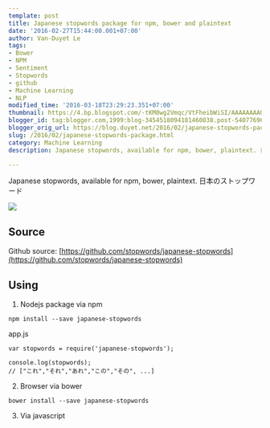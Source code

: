 ```yaml
---
template: post
title: Japanese stopwords package for npm, bower and plaintext
date: '2016-02-27T15:44:00.001+07:00'
author: Van-Duyet Le
tags:
- Bower
- NPM
- Sentiment
- Stopwords
- github
- Machine Learning
- NLP
modified_time: '2016-03-18T23:29:23.351+07:00'
thumbnail: https://4.bp.blogspot.com/-tKM0wg2Vmqc/VtFheibWiSI/AAAAAAAAQbc/KFhuP43v4lA/s1600/japanese-stopwords.png
blogger_id: tag:blogger.com,1999:blog-3454518094181460838.post-5407769601694262724
blogger_orig_url: https://blog.duyet.net/2016/02/japanese-stopwords-package.html
slug: /2016/02/japanese-stopwords-package.html
category: Machine Learning
description: Japanese stopwords, available for npm, bower, plaintext. 日本のストップワード    

---
```


Japanese stopwords, available for npm, bower, plaintext. 日本のストップワード    

[![](https://4.bp.blogspot.com/-tKM0wg2Vmqc/VtFheibWiSI/AAAAAAAAQbc/KFhuP43v4lA/s1600/japanese-stopwords.png)](https://blog.duyet.net/2016/02/japanese-stopwords-package.html)

## Source ##

Github source: [https://github.com/stopwords/japanese-stopwords](https://github.com/stopwords/japanese-stopwords)

## Using ##
1. Nodejs package via npm

```
npm install --save japanese-stopwords
```

app.js

```
var stopwords = require('japanese-stopwords');

console.log(stopwords);
// ["これ","それ","あれ","この","その", ...]
```

2. Browser via bower

```
bower install --save japanese-stopwords
```

3. Via javascript <script> tag.

```
<script src="//cdn.rawgit.com/duyetdev/japanese-stopwords/master/dist/japanese-stopword.min.js"></script>
<script>
    console.log(japanese_stopwords); // or window.japanese_stopwords
</script>
```

## Test ##

```
git clone https://github.com/duyetdev/japanese-stopwords
cd japanese-stopwords/
npm install
mocha
```

## How to contribute ##

1. Fork the project on Github ([https://github.com/duyetdev/japanese-stopwords/fork](https://github.com/duyetdev/japanese-stopwords/fork))
2. Create a topic branch for your changes
3. Ensure that you provide documentation and test coverage for your changes (patches won’t be accepted without)
4. Create a pull request on Github (these are also a great place to start a conversation around a patch as early as possible)

## License ##
[MIT License](https://github.com/duyetdev/japanese-stopwords/blob/master/LICENSE)
